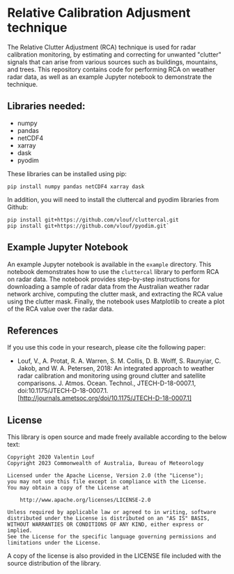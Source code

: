 # Relative Calibration Adjusment technique

The Relative Clutter Adjustment (RCA) technique is used for radar calibration monitoring, by estimating and correcting for unwanted "clutter" signals that can arise from various sources such as buildings, mountains, and trees. This repository contains code for performing RCA on weather radar data, as well as an example Jupyter notebook to demonstrate the technique.

## Libraries needed:

- numpy
- pandas 
- netCDF4
- xarray
- dask
- pyodim

These libraries can be installed using pip:
```
pip install numpy pandas netCDF4 xarray dask
```

In addition, you will need to install the cluttercal and pyodim libraries from Github:
```
pip install git+https://github.com/vlouf/cluttercal.git
pip install git+https://github.com/vlouf/pyodim.git`
```

## Example Jupyter Notebook

An example Jupyter notebook is available in the `example` directory. This notebook demonstrates how to use the `cluttercal` library to perform RCA on radar data. The notebook provides step-by-step instructions for downloading a sample of radar data from the Australian weather radar network archive, computing the clutter mask, and extracting the RCA value using the clutter mask. Finally, the notebook uses Matplotlib to create a plot of the RCA value over the radar data.

## References

If you use this code in your research, please cite the following paper:

- Louf, V., A. Protat, R. A. Warren, S. M. Collis, D. B. Wolff, S. Raunyiar, C. Jakob, and W. A. Petersen, 2018: An integrated approach to weather radar calibration and monitoring using ground clutter and satellite comparisons. J. Atmos. Ocean. Technol., JTECH-D-18-0007.1, doi:10.1175/JTECH-D-18-0007.1. [http://journals.ametsoc.org/doi/10.1175/JTECH-D-18-0007.1]

## License

This library is open source and made freely available according to the below
text:

    Copyright 2020 Valentin Louf
    Copyright 2023 Commonwealth of Australia, Bureau of Meteorology

    Licensed under the Apache License, Version 2.0 (the "License");
    you may not use this file except in compliance with the License.
    You may obtain a copy of the License at

        http://www.apache.org/licenses/LICENSE-2.0

    Unless required by applicable law or agreed to in writing, software
    distributed under the License is distributed on an "AS IS" BASIS,
    WITHOUT WARRANTIES OR CONDITIONS OF ANY KIND, either express or implied.
    See the License for the specific language governing permissions and
    limitations under the License.

A copy of the license is also provided in the LICENSE file included with the
source distribution of the library.

